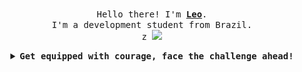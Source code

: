 <!-- # 💫 About Me:

👓 20y | Web Development Stud,ent and Go enthusiast<br>⚡️ Always learning<br>🎹 BeatleLover

<img src="[https://images-wixmp-ed30a86b8c4ca887773594c2.wixmp.com/f/775dfae9-f9b5-46c9-bcd8-62e7d40ba177/dg8jcaw-ef37237b-7f38-453b-bc45-851bf276df1a.gif?token=eyJ0eXAiOiJKV1QiLCJhbGciOiJIUzI1NiJ9.eyJzdWIiOiJ1cm46YXBwOjdlMGQxODg5ODIyNjQzNzNhNWYwZDQxNWVhMGQyNmUwIiwiaXNzIjoidXJuOmFwcDo3ZTBkMTg4OTgyMjY0MzczYTVmMGQ0MTVlYTBkMjZlMCIsIm9iaiI6W1t7InBhdGgiOiJcL2ZcLzc3NWRmYWU5LWY5YjUtNDZjOS1iY2Q4LTYyZTdkNDBiYTE3N1wvZGc4amNhdy1lZjM3MjM3Yi03ZjM4LTQ1M2ItYmM0NS04NTFiZjI3NmRmMWEuZ2lmIn1dXSwiYXVkIjpbInVybjpzZXJ2aWNlOmZpbGUuZG93bmxvYWQiXX0.1Y4r03t4Kj0shN09cGElcyrcQy_P7ixLU31_RgVRie8](https://images-wixmp-ed30a86b8c4ca887773594c2.wixmp.com/f/775dfae9-f9b5-46c9-bcd8-62e7d40ba177/dg8lhe7-65b55eab-adae-4c0e-9a9b-c249554fb272.gif?token=eyJ0eXAiOiJKV1QiLCJhbGciOiJIUzI1NiJ9.eyJzdWIiOiJ1cm46YXBwOjdlMGQxODg5ODIyNjQzNzNhNWYwZDQxNWVhMGQyNmUwIiwiaXNzIjoidXJuOmFwcDo3ZTBkMTg4OTgyMjY0MzczYTVmMGQ0MTVlYTBkMjZlMCIsIm9iaiI6W1t7InBhdGgiOiJcL2ZcLzc3NWRmYWU5LWY5YjUtNDZjOS1iY2Q4LTYyZTdkNDBiYTE3N1wvZGc4bGhlNy02NWI1NWVhYi1hZGFlLTRjMGUtOWE5Yi1jMjQ5NTU0ZmIyNzIuZ2lmIn1dXSwiYXVkIjpbInVybjpzZXJ2aWNlOmZpbGUuZG93bmxvYWQiXX0.xNcL7_CIRnIPR0U-JskiadvTbT6Jyi24EsL7LNPwCs8)"> -->

<!--suppress HtmlDeprecatedAttribute -->
<p align="center">
  <br>
  <samp>
    Hello there! I'm <b><a rel="#" target="_blank" href="#">Leo</a></b>.
    <br>I'm a development student from Brazil.<br>
z
</samp>

  <img src="https://images-wixmp-ed30a86b8c4ca887773594c2.wixmp.com/f/775dfae9-f9b5-46c9-bcd8-62e7d40ba177/dg8lit8-56655dec-712e-4efd-b212-fe7cf7dff9a6.gif?token=eyJ0eXAiOiJKV1QiLCJhbGciOiJIUzI1NiJ9.eyJzdWIiOiJ1cm46YXBwOjdlMGQxODg5ODIyNjQzNzNhNWYwZDQxNWVhMGQyNmUwIiwiaXNzIjoidXJuOmFwcDo3ZTBkMTg4OTgyMjY0MzczYTVmMGQ0MTVlYTBkMjZlMCIsIm9iaiI6W1t7InBhdGgiOiJcL2ZcLzc3NWRmYWU5LWY5YjUtNDZjOS1iY2Q4LTYyZTdkNDBiYTE3N1wvZGc4bGl0OC01NjY1NWRlYy03MTJlLTRlZmQtYjIxMi1mZTdjZjdkZmY5YTYuZ2lmIn1dXSwiYXVkIjpbInVybjpzZXJ2aWNlOmZpbGUuZG93bmxvYWQiXX0.T_g4k1AsMHtQDP6_uzVCFOPZ8uT1aftHUjPyR0gD4NY" width="200"/>

</p>

<details align="center">

<summary> <b> <samp> Get equipped with courage, face the challenge ahead! </samp></b></summary>
<samp>
 <b><h2 style="color: #fc6203"> Leonardo Silva </h2> </b>

<img src="https://i.redd.it/a41kgehvpsr81.gif" width="200"/>

<!-- Current Project: <a href="https://github.com/TanZng/dijkstras-shortest-path">Dijkstra's shortest path visualizer.</a> -->

<p align="center">
  <!-- <a rel="nofollow noopener noreferrer" target="_blank" href="https://www.linkedin.com/in/tania-r-zuniga/">
  <img src="https://raw.githubusercontent.com/TanZng/TanZng/master/assets/linkedin.png" width="30px" alt="LinkedIn"></a> -->
  &nbsp; 
  &nbsp;
  <a rel="nofollow noopener noreferrer" target="_blank" href="https://twitter.com/Leonard38469871">
  <img src="https://raw.githubusercontent.com/TanZng/TanZng/master/assets/twitter.png" width="30px" alt="Twitter"></a>
  &nbsp; 
  &nbsp;
  <!-- <a rel="nofollow noopener noreferrer" target="_blank" href="#">
  <img src="https://raw.githubusercontent.com/TanZng/TanZng/master/assets/youtube.png" width="30px" alt="YouTube"></a> -->
  &nbsp;
  &nbsp;
  <!-- <a rel="nofollow noopener noreferrer" target="_blank" href="https://tanx.dev/estus-flask">
  <img src="https://raw.githubusercontent.com/TanZng/TanZng/master/assets/estus_flask.png" width="23px" alt="Secret"></a> -->
</p>

</samp>
</details>
